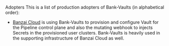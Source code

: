 Adopters
This is a list of production adopters of Bank-Vaults (in alphabetical order):
- [Banzai Cloud](https://banzaicloud.com) is using Bank-Vaults to provision and configure Vault for the Pipeline control plane and also the mutating webhook to injects Secrets in the provisioned user clusters. Bank-Vaults is heavily used in the supporting infrastructure of Banzai Cloud as well.
